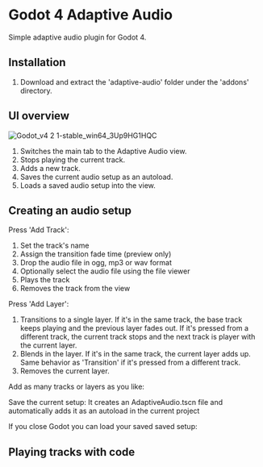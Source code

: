 # Godot 4 Adaptive Audio
Simple adaptive audio plugin for Godot 4.


## Installation
1. Download and extract the 'adaptive-audio' folder under the 'addons' directory.
 

## UI overview
![Godot_v4 2 1-stable_win64_3Up9HG1HQC](https://github.com/moisesjpelaez/godot-4-adaptive-audio/assets/24682046/533196a9-0486-45ea-ad89-6352df5b8aa2)

1. Switches the main tab to the Adaptive Audio view.
2. Stops playing the current track.
3. Adds a new track.
4. Saves the current audio setup as an autoload.
5. Loads a saved audio setup into the view.


## Creating an audio setup
Press 'Add Track':
1. Set the track's name
2. Assign the transition fade time (preview only)
3. Drop the audio file in ogg, mp3 or wav format
4. Optionally select the audio file using the file viewer
5. Plays the track
6. Removes the track from the view

Press 'Add Layer':
1. Transitions to a single layer. If it's in the same track, the base track keeps playing and the previous layer fades out. If it's pressed from a different track, the current track stops and the next track is player with the current layer.
2. Blends in the layer. If it's in the same track, the current layer adds up. Same behavior as 'Transition' if it's pressed from a different track.
3. Removes the current layer.

Add as many tracks or layers as you like:


Save the current setup:
It creates an AdaptiveAudio.tscn file and automatically adds it as an autoload in the current project

If you close Godot you can load your saved saved setup:
   

## Playing tracks with code
